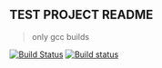 ## TEST PROJECT README
> only gcc builds

[![Build Status](https://travis-ci.org/gracbear/test-ci.svg?branch=master)](https://travis-ci.org/gracbear/test-ci)
[![Build status](https://ci.appveyor.com/api/projects/status/omk6jbf0vtiavkr2/branch/master?svg=true)](https://ci.appveyor.com/project/ALexander41969/test-ci/branch/master)